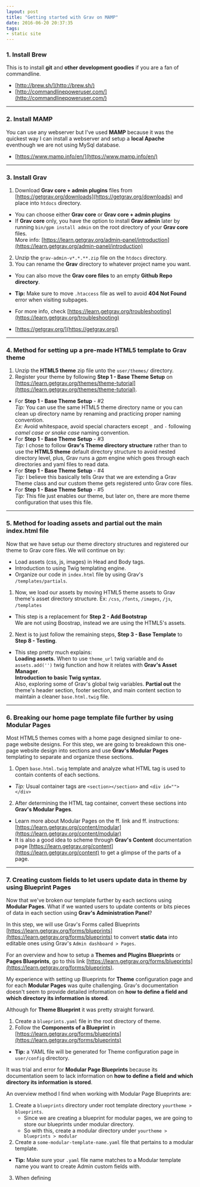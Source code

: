 ```yaml
---
layout: post
title: "Getting started with Grav on MAMP"
date: 2016-06-20 20:37:35
tags:
- static site
---
```


### 1. Install Brew

This is to install **git** and **other development goodies** if you are a fan of commandline.

- [http://brew.sh/](http://brew.sh/)
- [http://commandlinepoweruser.com/](http://commandlinepoweruser.com/)

-----

### 2. Install MAMP

You can use any webserver but I've used **MAMP** because it was the quickest way I can install a webserver and setup a **local Apache** eventhough we are not using MySql database.

- [https://www.mamp.info/en/](https://www.mamp.info/en/)

-----

### 3. Install Grav

1. Download **Grav core + admin plugins** files from [https://getgrav.org/downloads](https://getgrav.org/downloads) and place into `htdocs` directory.
  - You can choose either **Grav core** or **Grav core + admin plugins**
  - If **Grav core** only, you have the option to install **Grav admin** later by running `bin/gpm install admin` on the root directory of your **Grav core** files.<br>
    More info: [https://learn.getgrav.org/admin-panel/introduction](https://learn.getgrav.org/admin-panel/introduction)
2. Unzip the `grav-admin-v*.*.**.zip` file on the `htdocs` directory.
3. You can rename the **Grav** directory to whatever project name you want.
  - You can also move the **Grav core files** to an empty **Github Repo directory**.
  - **Tip:** Make sure to move `.htaccess` file as well to avoid **404 Not Found** error when visiting subpages.
  - For more info, check [https://learn.getgrav.org/troubleshooting](https://learn.getgrav.org/troubleshooting)

- [https://getgrav.org/](https://getgrav.org/)

-----

### 4. Method for setting up a pre-made HTML5 template to Grav theme

1. Unzip the **HTML5 theme** zip file unto the `user/themes/` directory.
2. Register your theme by following **Step 1 - Base Theme Setup** on [https://learn.getgrav.org/themes/theme-tutorial](https://learn.getgrav.org/themes/theme-tutorial). 
  - For **Step 1 - Base Theme Setup** - #2<br>
    _Tip:_ You can use the same HTML5 theme directory name or you can clean up directory name by renaming and practicing proper naming convention.<br>
    _Ex:_ Avoid whitespace, avoid special characters except `_` and `-` following *camel case or snake case* naming convention.
  - For **Step 1 - Base Theme Setup** - #3<br>
    _Tip:_ I chose to follow **Grav's Theme directory structure** rather than to use the **HTML5 theme** default directory structure to avoid nested directory level, plus, Grav runs a _gpm_ engine which goes through each directories and yaml files to read data.
  - For **Step 1 - Base Theme Setup** - #4<br>
    _Tip:_ I believe this basically tells Grav that we are extending a Grav Theme class and our custom theme gets registered unto Grav core files.
  - For **Step 1 - Base Theme Setup** - #5<br>
    _Tip:_ This file just enables our theme, but later on, there are more theme configuration that uses this file.

-----

### 5. Method for loading assets and partial out the main index.html file

Now that we have setup our theme directory structures and registered our theme to Grav core files. We will continue on by:

- Load assets (css, js, images) in Head and Body tags.
- Introduction to using Twig templating engine.
- Organize our code in `index.html` file by using Grav's `/templates/partials`.

1. Now, we load our assets by moving HTML5 theme assets to Grav theme's asset directory structure. Ex: `/css`, `/fonts`, `/images`, `/js`, `/templates`
  - This step is a replacement for **Step 2 - Add Bootstrap**<br>
    We are not using Boostrap, instead we are using the HTML5's assets.
2. Next is to just follow the remaining steps, **Step 3 - Base Template** to **Step 8 - Testing**.
  - This step pretty much explains:<br>
    **Loading assets.** When to use `theme_url` twig variable and `do assets.add('')` twig function and how it relates with **Grav's Asset Manager**.<br>
    **Introduction to basic Twig syntax.**<br> Also, exploring some of Grav's global twig variables.
    **Partial out** the theme's header section, footer section, and main content section to maintain a cleaner `base.html.twig` file.

-----

### 6. Breaking our home page template file further by using Modular Pages

Most HTML5 themes comes with a home page designed similar to one-page website designs. For this step, we are going to breakdown this one-page website design into sections and use **Grav's Modular Pages** templating to separate and organize these sections.

1. Open `base.html.twig` template and analyze what HTML tag is used to contain contents of each sections.
  - _Tip:_ Usual container tags are `<section></section>` and `<div id=""></div>`
2. After determining the HTML tag container, convert these sections into **Grav's Modular Pages**.
  - Learn more about Modular Pages on the ff. link and ff. instructions: [https://learn.getgrav.org/content/modular](https://learn.getgrav.org/content/modular)
  - It is also a good idea to scheme through **Grav's Content** documentation page [https://learn.getgrav.org/content](https://learn.getgrav.org/content) to get a glimpse of the parts of a page.

-----

### 7. Creating custom fields to let users update data in theme by using Blueprint Pages

Now that we've broken our template further by each sections using **Modular Pages**. What if we wanted users to update contents or bits pieces of data in each section using **Grav's Administration Panel**?

In this step, we will use Grav's Forms called Blueprints [https://learn.getgrav.org/forms/blueprints](https://learn.getgrav.org/forms/blueprints) to convert **static data** into editable ones using Grav's `Admin dashboard > Pages`.

For an overview and how to setup a **Themes and Plugins Blueprints** or **Pages Blueprints**, go to this link [https://learn.getgrav.org/forms/blueprints](https://learn.getgrav.org/forms/blueprints).

My experience with setting up Blueprints for **Theme** configuration page and for each **Modular Pages** was quite challenging. Grav's documentation doesn't seem to provide detailed information on **how to define a field and which directory its information is stored**.

Although for **Theme Blueprint** it was pretty straight forward.

1. Create a `blueprints.yaml` file in the root directory of theme.
2. Follow the **Components of a Blueprint** in [https://learn.getgrav.org/forms/blueprints](https://learn.getgrav.org/forms/blueprints)
  - **Tip:** a YAML file will be generated for Theme configuration page in `user/config` directory.


It was trial and error for **Modular Page Blueprints** because its documentation seem to lack information on **how to define a field and which directory its information is stored**.

An overview method I find when working with Modular Page Blueprints are:

1. Create a `blueprints` directory under root template directory `yourtheme > blueprints`.
   - Since we are creating a blueprint for modular pages, we are going to store our blueprints under modular directory.
   - So with this, create a modular directory under `yourtheme > blueprints > modular`
2. Create a `some-modular-template-name.yaml` file that pertains to a modular template.
  - **Tip:** Make sure your `.yaml` file name matches to a Modular template name you want to create Admin custom fields with.
3. When defining
